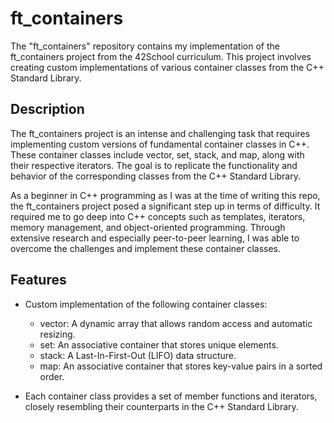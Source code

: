 # ft_containers

The "ft_containers" repository contains my implementation of the ft_containers project from the 42School curriculum. This project involves creating custom implementations of various container classes from the C++ Standard Library.

## Description

The ft_containers project is an intense and challenging task that requires implementing custom versions of fundamental container classes in C++. These container classes include vector, set, stack, and map, along with their respective iterators. The goal is to replicate the functionality and behavior of the corresponding classes from the C++ Standard Library.

As a beginner in C++ programming as I was at the time of writing this repo, the ft_containers project posed a significant step up in terms of difficulty. It required me to go deep into C++ concepts such as templates, iterators, memory management, and object-oriented programming. Through extensive research and especially peer-to-peer learning, I was able to overcome the challenges and implement these container classes.

## Features

- Custom implementation of the following container classes:

	- vector: A dynamic array that allows random access and automatic resizing.
	- set: An associative container that stores unique elements.
	- stack: A Last-In-First-Out (LIFO) data structure.
	- map: An associative container that stores key-value pairs in a sorted order.

- Each container class provides a set of member functions and iterators, closely resembling their counterparts in the C++ Standard Library.
